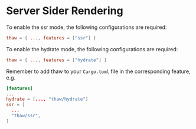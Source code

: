 # Server Sider Rendering

To enable the ssr mode, the following configurations are required:

```toml
thaw = { ..., features = ["ssr"] }
```

To enable the hydrate mode, the following configurations are required:

```toml
thaw = { ..., features = ["hydrate"] }
```

Remember to add thaw to your `Cargo.toml` file in the corresponding feature, e.g.

```toml
[features]
...
hydrate = [..., "thaw/hydrate"]
ssr = [
  ...
  "thaw/ssr",
]
```
